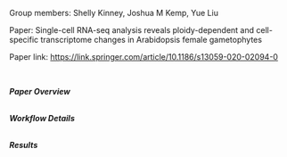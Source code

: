 Group members: Shelly Kinney, Joshua M Kemp, Yue Liu

Paper: Single-cell RNA-seq analysis reveals ploidy-dependent and cell-specific transcriptome changes in Arabidopsis female gametophytes

Paper link: https://link.springer.com/article/10.1186/s13059-020-02094-0 

&nbsp;  

***Paper Overview***

&nbsp;  
***Workflow Details***


&nbsp;  
***Results***


